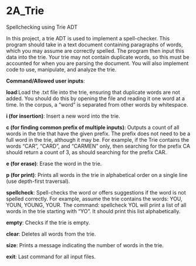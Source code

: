 # 2A_Trie
Spellchecking using Trie ADT

In this project, a trie ADT is used to implement a spell-checker. This program should take in a text document containing paragraphs of words, which you may assume are correctly spelled. The program then input this data into the trie. Your trie may not contain duplicate words, so this must be accounted for when you are parsing the document. You will also implement code to use, manipulate, and analyze the trie.

**Command/Allowed user inputs**: 
   
   **load**:Load the .txt file into the trie, ensuring that duplicate words are not added. You should do this by opening the file and reading it one word at a time. In the corpus, a “word” is separated from other words by whitespace.
   
   **i (for insertion)**: Insert a new word into the trie.
   
   **c (for finding common prefix of multiple inputs)**: Outputs a count of all words in the trie that have the given prefix. The prefix does not need to be a full word in the trie, although it may be. For example, if the Trie contains the words “CAR”, “CARD”, and “CARMEN” only, then searching for the prefix CA should return a count of 3, as should searching for the prefix CAR.
   
   **e (for erase)**: Erase the word in the trie.
   
   **p (for print)**: Prints all words in the trie in alphabetical order on a single line (use depth-first traversal).
   
   **spellcheck**: Spell-checks the word or offers suggestions if the word is not spelled correctly.
For example, assume the trie contains the words: YOU, YOUN, YOUNG, YOUR.
The command: spellcheck YOL will print a list of all words in the trie starting with “YO”. It should print this list alphabetically.

   **empty**: Checks if the trie is empty.
   
   **clear**: Deletes all words from the trie.
   
   **size**: Prints a message indicating the number of words in the trie.
   
   **exit**: Last command for all input files.

